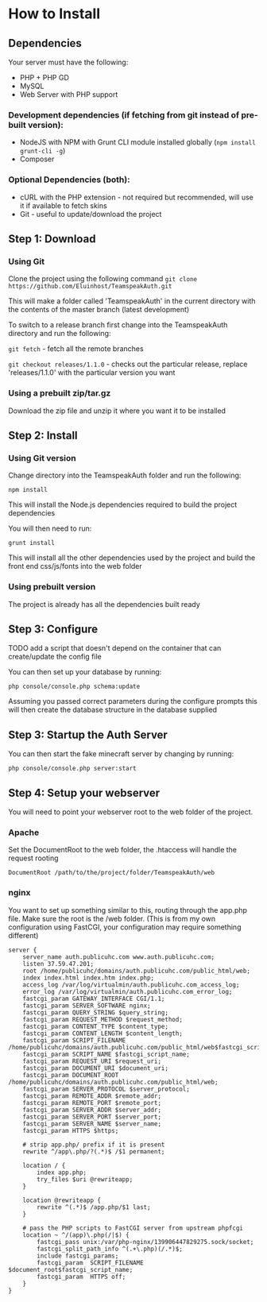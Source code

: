How to Install
==============

Dependencies
------------

Your server must have the following:

* PHP + PHP GD
* MySQL
* Web Server with PHP support

### Development dependencies (if fetching from git instead of pre-built version):

* NodeJS with NPM with Grunt CLI module installed globally (`npm install grunt-cli -g`)
* Composer

### Optional Dependencies (both):

* cURL with the PHP extension - not required but recommended, will use it if available to fetch skins
* Git - useful to update/download the project

Step 1: Download
----------------

### Using Git

Clone the project using the following command `git clone https://github.com/Eluinhost/TeamspeakAuth.git`

This will make a folder called 'TeamspeakAuth' in the current directory with the contents of the master branch (latest development)

To switch to a release branch first change into the TeamspeakAuth directory and run the following:

`git fetch` - fetch all the remote branches

`git checkout releases/1.1.0` - checks out the particular release, replace 'releases/1.1.0' with the particular version you want

### Using a prebuilt zip/tar.gz

Download the zip file and unzip it where you want it to be installed

Step 2: Install
---------------

### Using Git version

Change directory into the TeamspeakAuth folder and run the following:

`npm install`

This will install the Node.js dependencies required to build the project dependencies

You will then need to run:

`grunt install`

This will install all the other dependencies used by the project and build the front end css/js/fonts into the web folder

### Using prebuilt version

The project is already has all the dependencies built ready

Step 3: Configure
-----------------

TODO add a script that doesn't depend on the container that can create/update the config file

You can then set up your database by running:

`php console/console.php schema:update`

Assuming you passed correct parameters during the configure prompts this will then create the database structure in the database supplied

Step 3: Startup the Auth Server
-------------------------------

You can then start the fake minecraft server by changing by running:

`php console/console.php server:start`

Step 4: Setup your webserver
----------------------------

You will need to point your webserver root to the web folder of the project. 

### Apache

Set the DocumentRoot to the web folder, the .htaccess will handle the request rooting

    DocumentRoot /path/to/the/project/folder/TeamspeakAuth/web
    
### nginx

You want to set up something similar to this, routing through the app.php file. Make sure the root is the /web folder. (This is from my own configuration using FastCGI, your configuration may require something different)

    server {
        server_name auth.publicuhc.com www.auth.publicuhc.com;
        listen 37.59.47.201;
        root /home/publicuhc/domains/auth.publicuhc.com/public_html/web;
        index index.html index.htm index.php;
        access_log /var/log/virtualmin/auth.publicuhc.com_access_log;
        error_log /var/log/virtualmin/auth.publicuhc.com_error_log;
        fastcgi_param GATEWAY_INTERFACE CGI/1.1;
        fastcgi_param SERVER_SOFTWARE nginx;
        fastcgi_param QUERY_STRING $query_string;
        fastcgi_param REQUEST_METHOD $request_method;
        fastcgi_param CONTENT_TYPE $content_type;
        fastcgi_param CONTENT_LENGTH $content_length;
        fastcgi_param SCRIPT_FILENAME /home/publicuhc/domains/auth.publicuhc.com/public_html/web$fastcgi_script_name;
        fastcgi_param SCRIPT_NAME $fastcgi_script_name;
        fastcgi_param REQUEST_URI $request_uri;
        fastcgi_param DOCUMENT_URI $document_uri;
        fastcgi_param DOCUMENT_ROOT /home/publicuhc/domains/auth.publicuhc.com/public_html/web;
        fastcgi_param SERVER_PROTOCOL $server_protocol;
        fastcgi_param REMOTE_ADDR $remote_addr;
        fastcgi_param REMOTE_PORT $remote_port;
        fastcgi_param SERVER_ADDR $server_addr;
        fastcgi_param SERVER_PORT $server_port;
        fastcgi_param SERVER_NAME $server_name;
        fastcgi_param HTTPS $https;

        # strip app.php/ prefix if it is present
        rewrite ^/app\.php/?(.*)$ /$1 permanent;

        location / {
            index app.php;
            try_files $uri @rewriteapp;
        }

        location @rewriteapp {
            rewrite ^(.*)$ /app.php/$1 last;
        }

        # pass the PHP scripts to FastCGI server from upstream phpfcgi
        location ~ ^/(app)\.php(/|$) {
            fastcgi_pass unix:/var/php-nginx/139906447829275.sock/socket;
            fastcgi_split_path_info ^(.+\.php)(/.*)$;
            include fastcgi_params;
            fastcgi_param  SCRIPT_FILENAME $document_root$fastcgi_script_name;
            fastcgi_param  HTTPS off;
        }
    }